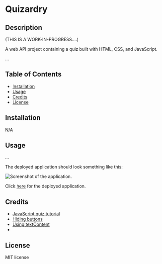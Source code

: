 # Quizardry

## Description

(THIS IS A WORK-IN-PROGRESS....)

A web API project containing a quiz built with HTML, CSS, and JavaScript.

...

## Table of Contents

- [Installation](#installation)
- [Usage](#usage)
- [Credits](#credits)
- [License](#license)

## Installation

N/A

## Usage

...

The deployed application should look something like this:

![Screenshot of the application.](/assets/media/screenshot.png)

Click [here](https://niko-vu.github.io/password-gacha/) for the deployed application.

## Credits

* [JavaScript quiz tutorial](https://www.geeksforgeeks.org/how-to-create-a-simple-javascript-quiz/#)
* [Hiding buttons](https://linuxhint.com/hide-button-javascript/)
* [Using textContent]([https://www.delftstack.com/howto/javascript/javascript-add-text/#add-text-to-an-existing-text-element-in-javascript-via-dom-using-textcontent](https://www.w3schools.com/jsref/prop_node_textcontent.asp))
* 

## License

MIT license
